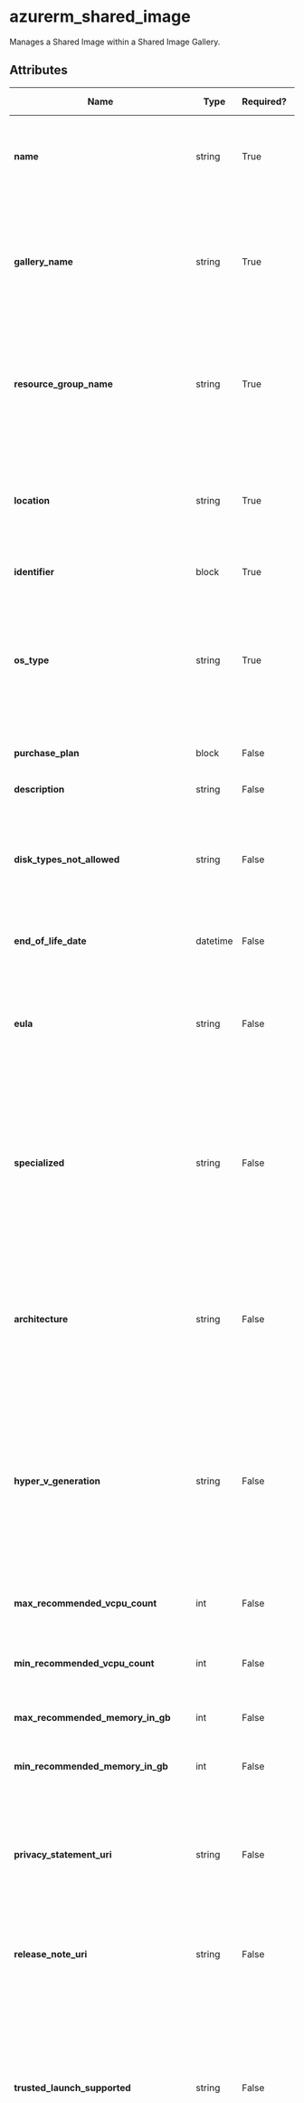# azurerm_shared_image

Manages a Shared Image within a Shared Image Gallery.

## Attributes

| Name | Type | Required? | Default  | possible values | Description |
| ---- | ---- | --------- | -------- | ----------- | ----------- |
| **name** | string | True | -  |  -  | Specifies the name of the Shared Image. Changing this forces a new resource to be created. | 
| **gallery_name** | string | True | -  |  -  | Specifies the name of the Shared Image Gallery in which this Shared Image should exist. Changing this forces a new resource to be created. | 
| **resource_group_name** | string | True | -  |  -  | The name of the resource group in which the Shared Image Gallery exists. Changing this forces a new resource to be created. | 
| **location** | string | True | -  |  -  | Specifies the supported Azure location where the Shared Image Gallery exists. Changing this forces a new resource to be created. | 
| **identifier** | block | True | -  |  -  | An `identifier` block. | 
| **os_type** | string | True | -  |  `Linux`, `Windows`  | The type of Operating System present in this Shared Image. Possible values are `Linux` and `Windows`. Changing this forces a new resource to be created. | 
| **purchase_plan** | block | False | -  |  -  | A `purchase_plan` block. | 
| **description** | string | False | -  |  -  | A description of this Shared Image. | 
| **disk_types_not_allowed** | string | False | -  |  `Standard_LRS`, `Premium_LRS`  | One or more Disk Types not allowed for the Image. Possible values include `Standard_LRS` and `Premium_LRS`. | 
| **end_of_life_date** | datetime | False | -  |  -  | The end of life date in RFC3339 format of the Image. | 
| **eula** | string | False | -  |  -  | The End User Licence Agreement for the Shared Image. Changing this forces a new resource to be created. | 
| **specialized** | string | False | -  |  -  | Specifies that the Operating System used inside this Image has not been Generalized (for example, `sysprep` on Windows has not been run). Changing this forces a new resource to be created. | 
| **architecture** | string | False | `x64`  |  `x64`, `Arm64`  | CPU architecture supported by an OS. Possible values are `x64` and `Arm64`. Defaults to `x64`. Changing this forces a new resource to be created. | 
| **hyper_v_generation** | string | False | `V1`  |  `V1`, `V2`  | The generation of HyperV that the Virtual Machine used to create the Shared Image is based on. Possible values are `V1` and `V2`. Defaults to `V1`. Changing this forces a new resource to be created. | 
| **max_recommended_vcpu_count** | int | False | -  |  -  | Maximum count of vCPUs recommended for the Image. | 
| **min_recommended_vcpu_count** | int | False | -  |  -  | Minimum count of vCPUs recommended for the Image. | 
| **max_recommended_memory_in_gb** | int | False | -  |  -  | Maximum memory in GB recommended for the Image. | 
| **min_recommended_memory_in_gb** | int | False | -  |  -  | Minimum memory in GB recommended for the Image. | 
| **privacy_statement_uri** | string | False | -  |  -  | The URI containing the Privacy Statement associated with this Shared Image. Changing this forces a new resource to be created. | 
| **release_note_uri** | string | False | -  |  -  | The URI containing the Release Notes associated with this Shared Image. | 
| **trusted_launch_supported** | string | False | -  |  -  | Specifies if supports creation of both Trusted Launch virtual machines and Gen2 virtual machines with standard security created from the Shared Image. Changing this forces a new resource to be created. | 
| **trusted_launch_enabled** | bool | False | -  |  -  | Specifies if Trusted Launch has to be enabled for the Virtual Machine created from the Shared Image. Changing this forces a new resource to be created. | 
| **confidential_vm_supported** | string | False | -  |  -  | Specifies if supports creation of both Confidential virtual machines and Gen2 virtual machines with standard security from a compatible Gen2 OS disk VHD or Gen2 Managed image. Changing this forces a new resource to be created. | 
| **confidential_vm_enabled** | bool | False | -  |  -  | Specifies if Confidential Virtual Machines enabled. It will enable all the features of trusted, with higher confidentiality features for isolate machines or encrypted data. Available for Gen2 machines. Changing this forces a new resource to be created. | 
| **accelerated_network_support_enabled** | bool | False | -  |  -  | Specifies if the Shared Image supports Accelerated Network. Changing this forces a new resource to be created. | 
| **tags** | map | False | -  |  -  | A mapping of tags to assign to the Shared Image. | 

